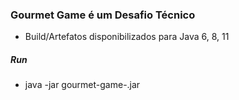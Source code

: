 ### Gourmet Game é um Desafio Técnico  

- Build/Artefatos disponibilizados para Java 6, 8, 11

##### Run
- java -jar gourmet-game-<versao-java>.jar
